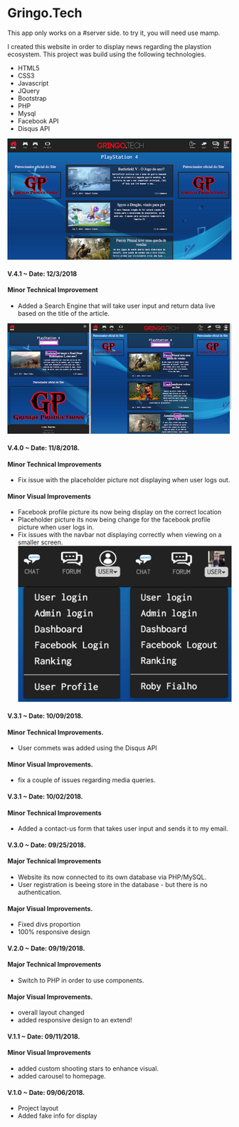 # Gringo.Tech 
This app only works on a #server side. 
to try it, you will need use mamp. 

 I created this website in order to display news regarding the playstion ecosystem.
This project was build using the following technologies.
- HTML5
- CSS3
- Javascript
- JQuery
- Bootstrap
- PHP
- Mysql
- Facebook API 
- Disqus API

![alt text](assets/images/github/v5.jpg)


#### V.4.1 ~ Date: 12/3/2018

#### Minor Technical Improvement
- Added a Search Engine that will take user input and return data live based on the title of the article.

![alt text](assets/images/github/v4-1.jpg)

#### V.4.0 ~ Date: 11/8/2018.

#### Minor Technical Improvements
- Fix issue with the placeholder picture not displaying when user logs out.

#### Minor Visual Improvements
- Facebook profile picture its now being display on the correct location
- Placeholder picture its now being change for the facebook profile picture when user logs in.
- Fix issues with the navbar not displaying correctly when viewing on a smaller screen.
![alt text](assets/images/github/log.jpg)

#### V.3.1 ~ Date: 10/09/2018.
#### Minor Technical Improvements.
- User commets was added using the Disqus API
#### Minor Visual Improvements.
- fix a couple of issues regarding media queries.

#### V.3.1 ~ Date: 10/02/2018.
#### Minor Technical Improvements
- Added a contact-us form that takes user input and sends it to my email.

#### V.3.0 ~ Date: 09/25/2018.

#### Major Technical Improvements 
- Website its now connected to its own database via PHP/MySQL.
- User registration is beeing store in the database - but there is no authentication.
#### Major Visual Improvements.
- Fixed divs proportion
- 100% responsive design

#### V.2.0 ~ Date: 09/19/2018.

#### Major Technical Improvements 
- Switch to PHP in order to use components.
#### Major Visual Improvements.
- overall layout changed 
- added responsive design to an extend!

#### V.1.1 ~ Date: 09/11/2018.
#### Minor Visual Improvements
- added custom shooting stars to enhance visual. 
- added carousel to homepage.

#### V.1.0 ~ Date: 09/06/2018.
- Project layout 
- Added fake info for display





